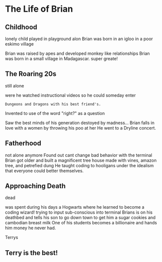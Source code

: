 # The Life of Brian

## Childhood
lonely child played in playground alon
Brian was born in an igloo in a poor eskimo village

Brian was raised by apes and developed monkey like relationships
Brian was born in a small village in Madagascar.
super greate!

## The Roaring 20s
still alone

were he watched instructional videos so he could someday enter

	Dungeons and Dragons with his best friend's.
Invented to use of the word "right?" as a question

Saw the best minds of his generation destoyed by madness...
Brian falls in love with a women by throwing his poo at her
He went to a Dryline concert.

## Fatherhood
not alone anymore
Found out cant change bad behavior with the terminal
Brian got older and built a magnificent tree house made with vines, amazon tree, and petrefied dung
He taught coding to hooligans under the idealism that everyone could better themselves.

## Approaching Death
dead

was spent during his days a Hogwarts where he learned to become a coding wizard!
trying to input sub-conscious into terminal
Brians is on his deathbed and tells his son to go down town to get him a sugar cookies and cambodian breast milk
One of his students becomes a billionaire and hands him money he never had.





Terrys
## Terry is the best!


